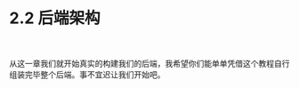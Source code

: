 2.2 后端架构
===

<p style="color: transparent;">我尽量写详细一点八，毕竟挺不容易的，我也挺累的。Orz</p>

从这一章我们就开始真实的构建我们的后端，我希望你们能单单凭借这个教程自行组装完毕整个后端。事不宜迟让我们开始吧。